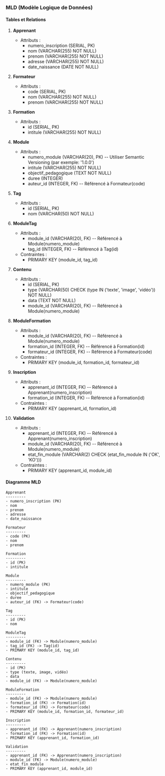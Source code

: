 ### MLD (Modèle Logique de Données) 

#### Tables et Relations

1. **Apprenant**
   - Attributs :
     - numero_inscription (SERIAL, PK)
     - nom (VARCHAR(255) NOT NULL)
     - prenom (VARCHAR(255) NOT NULL)
     - adresse (VARCHAR(255) NOT NULL)
     - date_naissance (DATE NOT NULL)

2. **Formateur**
   - Attributs :
     - code (SERIAL, PK)
     - nom (VARCHAR(255) NOT NULL)
     - prenom (VARCHAR(255) NOT NULL)

3. **Formation**
   - Attributs :
     - id (SERIAL, PK)
     - intitule (VARCHAR(255) NOT NULL)

4. **Module**
   - Attributs :
     - numero_module (VARCHAR(20), PK) -- Utiliser Semantic Versioning (par exemple: '1.0.0')
     - intitule (VARCHAR(255) NOT NULL)
     - objectif_pedagogique (TEXT NOT NULL)
     - duree (INTEGER)
     - auteur_id (INTEGER, FK) -- Référencé à Formateur(code)

5. **Tag**
   - Attributs :
     - id (SERIAL, PK)
     - nom (VARCHAR(50) NOT NULL)

6. **ModuleTag**
   - Attributs :
     - module_id (VARCHAR(20), FK) -- Référencé à Module(numero_module)
     - tag_id (INTEGER, FK) -- Référencé à Tag(id)
   - Contraintes :
     - PRIMARY KEY (module_id, tag_id)

7. **Contenu**
   - Attributs :
     - id (SERIAL, PK)
     - type (VARCHAR(50) CHECK (type IN ('texte', 'image', 'vidéo')) NOT NULL)
     - data (TEXT NOT NULL)
     - module_id (VARCHAR(20), FK) -- Référencé à Module(numero_module)

8. **ModuleFormation**
   - Attributs :
     - module_id (VARCHAR(20), FK) -- Référencé à Module(numero_module)
     - formation_id (INTEGER, FK) -- Référencé à Formation(id)
     - formateur_id (INTEGER, FK) -- Référencé à Formateur(code)
   - Contraintes :
     - PRIMARY KEY (module_id, formation_id, formateur_id)

9. **Inscription**
   - Attributs :
     - apprenant_id (INTEGER, FK) -- Référencé à Apprenant(numero_inscription)
     - formation_id (INTEGER, FK) -- Référencé à Formation(id)
   - Contraintes :
     - PRIMARY KEY (apprenant_id, formation_id)

10. **Validation**
    - Attributs :
      - apprenant_id (INTEGER, FK) -- Référencé à Apprenant(numero_inscription)
      - module_id (VARCHAR(20), FK) -- Référencé à Module(numero_module)
      - etat_fin_module (VARCHAR(2) CHECK (etat_fin_module IN ('OK', 'KO')))
    - Contraintes :
      - PRIMARY KEY (apprenant_id, module_id)

#### Diagramme MLD

```plaintext
Apprenant
---------
- numero_inscription (PK)
- nom
- prenom
- adresse
- date_naissance

Formateur
---------
- code (PK)
- nom
- prenom

Formation
---------
- id (PK)
- intitule

Module
---------
- numero_module (PK)
- intitule
- objectif_pedagogique
- duree
- auteur_id (FK) -> Formateur(code)

Tag
---------
- id (PK)
- nom

ModuleTag
---------
- module_id (FK) -> Module(numero_module)
- tag_id (FK) -> Tag(id)
- PRIMARY KEY (module_id, tag_id)

Contenu
---------
- id (PK)
- type (texte, image, vidéo)
- data
- module_id (FK) -> Module(numero_module)

ModuleFormation
---------
- module_id (FK) -> Module(numero_module)
- formation_id (FK) -> Formation(id)
- formateur_id (FK) -> Formateur(code)
- PRIMARY KEY (module_id, formation_id, formateur_id)

Inscription
---------
- apprenant_id (FK) -> Apprenant(numero_inscription)
- formation_id (FK) -> Formation(id)
- PRIMARY KEY (apprenant_id, formation_id)

Validation
---------
- apprenant_id (FK) -> Apprenant(numero_inscription)
- module_id (FK) -> Module(numero_module)
- etat_fin_module
- PRIMARY KEY (apprenant_id, module_id)
```
